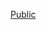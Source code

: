 [Public](https://learn.microsoft.com/en-us/azure/cloud-adoption-framework/ready/landing-zone/terraform-landing-zone)